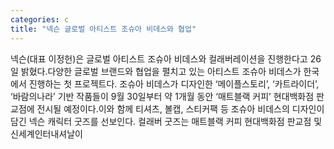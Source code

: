 ```yaml
---
categories: c
title: "넥슨 글로벌 아티스트 조슈아 비데스와 협업"
---
```

넥슨(대표 이정헌)은 글로벌 아티스트 조슈아 비데스와 컬래버레이션을 진행한다고 26일 밝혔다.다양한 글로벌 브랜드와 협업을 펼치고 있는 아티스트 조슈아 비데스가 한국에서 진행하는 첫 프로젝트다. 조슈아 비데스가 디자인한 ‘메이플스토리’, ‘카트라이더’, ‘바람의나라’ 기반 작품들이 9월 30일부터 약 1개월 동안 ‘매트블랙 커피’ 현대백화점 판교점에 전시될 예정이다.이와 함께 티셔츠, 볼캡, 스티커팩 등 조슈아 비데스의 디자인이 담긴 넥슨 캐릭터 굿즈를 선보인다. 컬래버 굿즈는 매트블랙 커피 현대백화점 판교점 및 신세계인터내셔날이